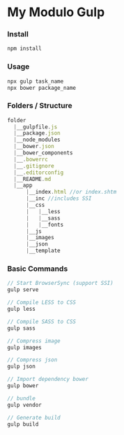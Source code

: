 # My Modulo Gulp

### Install

```js
npm install
```

### Usage

```js
npx gulp task_name
npx bower package_name
```
### Folders / Structure

```js
folder
  |__gulpfile.js
  |__package.json
  |__node_modules
  |__bower.json
  |__bower_components
  |__.bowerrc
  |__.gitignore
  |__.editorconfig
  |__README.md
  |__app
      |__index.html //or index.shtm
      |__inc //includes SSI
      |__css
      |   |__less
      |   |__sass
      |   |__fonts
      |__js
      |__images
      |__json
      |__template
```
### Basic Commands

```js
// Start BrowserSync (support SSI)
gulp serve

// Compile LESS to CSS
gulp less

// Compile SASS to CSS
gulp sass

// Compress image
gulp images

// Compress json
gulp json

// Import dependency bower
gulp bower

// bundle
gulp vendor

// Generate build
gulp build
```
